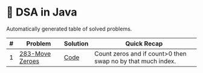 # 🚀 DSA in Java

Automatically generated table of solved problems.

| # | Problem | Solution | Quick Recap |
|---|----------|-----------|--------------|
| 1 | [283-Move Zeroes](https://leetcode.com/problems/move-zeroes/description) | [Code](dsa/Array/MoveZeros.java) | Count zeros and if count>0 then swap no by that much index. |
